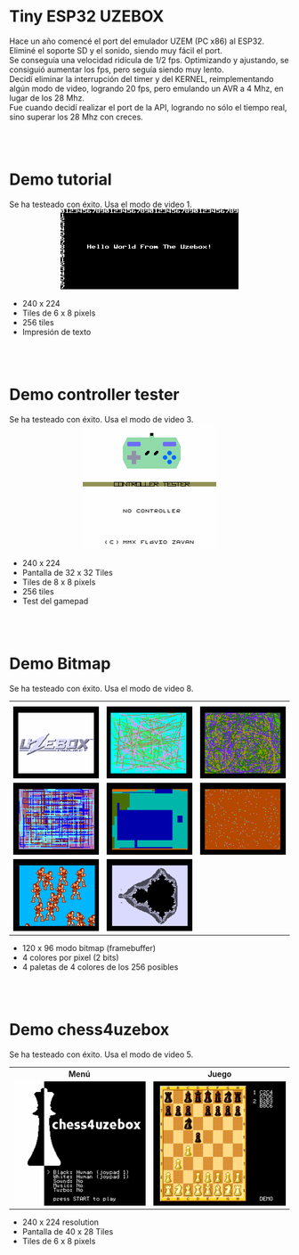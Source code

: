 # Tiny ESP32 UZEBOX
Hace un año comencé el port del emulador UZEM (PC x86) al ESP32. Eliminé el soporte SD y el sonido, siendo muy fácil el port.<br>
Se conseguía una velocidad ridícula de 1/2 fps. Optimizando y ajustando, se consiguió aumentar los fps, pero seguía siendo muy lento.<br>
Decidí eliminar la interrupción del timer y del KERNEL, reimplementando algún modo de video, logrando 20 fps, pero emulando un AVR a 4 Mhz, en lugar de los 28 Mhz.<br>
Fue cuando decidí realizar el port de la API, logrando no sólo el tiempo real, sino superar los 28 Mhz con creces.

<br><br>
<h1>Demo tutorial</h1>
Se ha testeado con éxito. Usa el modo de video 1.
<center><img src='https://raw.githubusercontent.com/rpsubc8/ESP32TinyUzebox/main/preview/demos/tutorial.gif'></center>
<ul>
 <li>240 x 224</li> 
 <li>Tiles de 6 x 8 pixels</li>
 <li>256 tiles</li>
 <li>Impresión de texto</li>
</ul>


<br><br>
<h1>Demo controller tester</h1>
Se ha testeado con éxito. Usa el modo de video 3.
<center><img src='https://raw.githubusercontent.com/rpsubc8/ESP32TinyUzebox/main/preview/demos/controllertester.gif'></center>
<ul>
 <li>240 x 224</li> 
 <li>Pantalla de 32 x 32 Tiles</li>
 <li>Tiles de 8 x 8 pixels</li>
 <li>256 tiles</li>
 <li>Test del gamepad</li>
</ul>


<br><br>
<h1>Demo Bitmap</h1>
Se ha testeado con éxito. Usa el modo de video 8.
<center>
 <table>
  <tr>
   <th></th>
   <th></th>
   <th></th>
  </tr>
  <tr>
   <td><img src='https://raw.githubusercontent.com/rpsubc8/ESP32TinyUzebox/main/preview/demos/bitmapdemo01.gif'></td>
   <td><img src='https://raw.githubusercontent.com/rpsubc8/ESP32TinyUzebox/main/preview/demos/bitmapdemo02.gif'></td>
   <td><img src='https://raw.githubusercontent.com/rpsubc8/ESP32TinyUzebox/main/preview/demos/bitmapdemo03.gif'></td>
  </tr>
  <tr>
   <td><img src='https://raw.githubusercontent.com/rpsubc8/ESP32TinyUzebox/main/preview/demos/bitmapdemo04.gif'></td>
   <td><img src='https://raw.githubusercontent.com/rpsubc8/ESP32TinyUzebox/main/preview/demos/bitmapdemo05.gif'></td>
   <td><img src='https://raw.githubusercontent.com/rpsubc8/ESP32TinyUzebox/main/preview/demos/bitmapdemo06.gif'> </td>
  </tr>
  <tr>
   <td><img src='https://raw.githubusercontent.com/rpsubc8/ESP32TinyUzebox/main/preview/demos/bitmapdemo07.gif'></td>
   <td><img src='https://raw.githubusercontent.com/rpsubc8/ESP32TinyUzebox/main/preview/demos/bitmapdemo08.gif'></td>
   <td></td>
  </tr>
 </table> 
</center> 
<ul>
 <li>120 x 96 modo bitmap (framebuffer)</li> 
 <li>4 colores por pixel (2 bits)</li>
 <li>4 paletas de 4 colores de los 256 posibles</li> 
</ul>
 

<br><br>
<h1>Demo chess4uzebox</h1>
Se ha testeado con éxito. Usa el modo de video 5.
<center>
 <table>
  <tr>
   <th>Menú</th>
   <th>Juego</th>
  </tr>
  <tr>
   <td><img src='https://raw.githubusercontent.com/rpsubc8/ESP32TinyUzebox/main/preview/demos/chess4uzebox01.gif'></td>
   <td><img src='https://raw.githubusercontent.com/rpsubc8/ESP32TinyUzebox/main/preview/demos/chess4uzebox02.gif'></td>
  </tr>
 </table>
</center> 
<ul>
 <li>240 x 224 resolution</li> 
 <li>Pantalla de 40 x 28 Tiles</li>
 <li>Tiles de 6 x 8 pixels</li> 
</ul>


<br><br>
